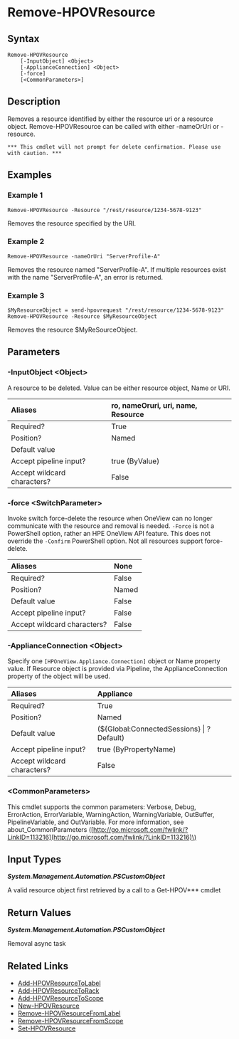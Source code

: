 ﻿---
description: Remove existing resource(s).
---

# Remove-HPOVResource

## Syntax

```text
Remove-HPOVResource
    [-InputObject] <Object>
    [-ApplianceConnection] <Object>
    [-force]
    [<CommonParameters>]
```

## Description

Removes a resource identified by either the resource uri or a resource object.  Remove-HPOVResource can be called with either -nameOrUri or -resource.  

    *** This cmdlet will not prompt for delete confirmation. Please use with caution. ***

## Examples

###  Example 1 

```text
Remove-HPOVResource -Resource "/rest/resource/1234-5678-9123"

```

Removes the resource specified by the URI.

###  Example 2 

```text
Remove-HPOVResource -nameOrUri "ServerProfile-A"

```

Removes the resource named "ServerProfile-A".  If multiple resources exist with the name "ServerProfile-A", an error is returned.

###  Example 3 

```text
$MyResourceObject = send-hpovrequest "/rest/resource/1234-5678-9123"
Remove-HPOVResource -Resource $MyResourceObject
```

Removes the resource $MyReSourceObject.

## Parameters

### -InputObject &lt;Object&gt;

A resource to be deleted. Value can be either resource object, Name or URI.

| Aliases | ro, nameOruri, uri, name, Resource |
| :--- | :--- |
| Required? | True |
| Position? | Named |
| Default value |  |
| Accept pipeline input? | true (ByValue) |
| Accept wildcard characters? | False |

### -force &lt;SwitchParameter&gt;

Invoke switch force-delete the resource when OneView can no longer communicate with the resource and removal is needed.  `-Force` is not a PowerShell option, rather an HPE OneView API feature.  This does not override the `-Confirm` PowerShell option. Not all resources support force-delete.

| Aliases | None |
| :--- | :--- |
| Required? | False |
| Position? | Named |
| Default value | False |
| Accept pipeline input? | False |
| Accept wildcard characters? | False |

### -ApplianceConnection &lt;Object&gt;

Specify one `[HPOneView.Appliance.Connection]` object or Name property value. If Resource object is provided via Pipeline, the ApplianceConnection property of the object will be used.

| Aliases | Appliance |
| :--- | :--- |
| Required? | True |
| Position? | Named |
| Default value | (${Global:ConnectedSessions} &vert; ? Default) |
| Accept pipeline input? | true (ByPropertyName) |
| Accept wildcard characters? | False |

### &lt;CommonParameters&gt;

This cmdlet supports the common parameters: Verbose, Debug, ErrorAction, ErrorVariable, WarningAction, WarningVariable, OutBuffer, PipelineVariable, and OutVariable. For more information, see about\_CommonParameters \([http://go.microsoft.com/fwlink/?LinkID=113216](http://go.microsoft.com/fwlink/?LinkID=113216)\)

## Input Types

_**System.Management.Automation.PSCustomObject**_

A valid resource object first retrieved by a call to a Get-HPOV*** cmdlet

## Return Values

_**System.Management.Automation.PSCustomObject**_

Removal async task

## Related Links

* [Add-HPOVResourceToLabel](../facilities/add-hpovresourcetolabel.md)
* [Add-HPOVResourceToRack](../facilities/add-hpovresourcetorack.md)
* [Add-HPOVResourceToScope](../appliance/add-hpovresourcetoscope.md)
* [New-HPOVResource](new-hpovresource.md)
* [Remove-HPOVResourceFromLabel](../appliance/remove-hpovresourcefromlabel.md)
* [Remove-HPOVResourceFromScope](../appliance/remove-hpovresourcefromscope.md)
* [Set-HPOVResource](set-hpovresource.md)
